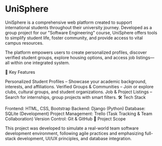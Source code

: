 # UniSphere
UniSphere is a comprehensive web platform created to support international students throughout their university journey. Developed as a group project for our "Software Engineering" course, UniSphere offers tools to simplify student life, foster community, and provide access to vital campus resources.

The platform empowers users to create personalized profiles, discover verified student groups, explore housing options, and access job listings—all within one integrated system.

🔑 Key Features

Personalized Student Profiles – Showcase your academic background, interests, and affiliations.
Verified Groups & Communities – Join or explore clubs, cultural groups, and student organizations.
Job & Project Listings – Search for internships, group projects with smart filters.
🛠 Tech Stack

Frontend: HTML, CSS, Bootstrap
Backend: Django (Python)
Database: SQLite (Development)
Project Management: Trello (Task Tracking & Team Collaboration)
Version Control: Git & GitHub
📁 Project Scope

This project was developed to simulate a real-world team software development environment, following agile practices and emphasizing full-stack development, UI/UX principles, and database integration.



